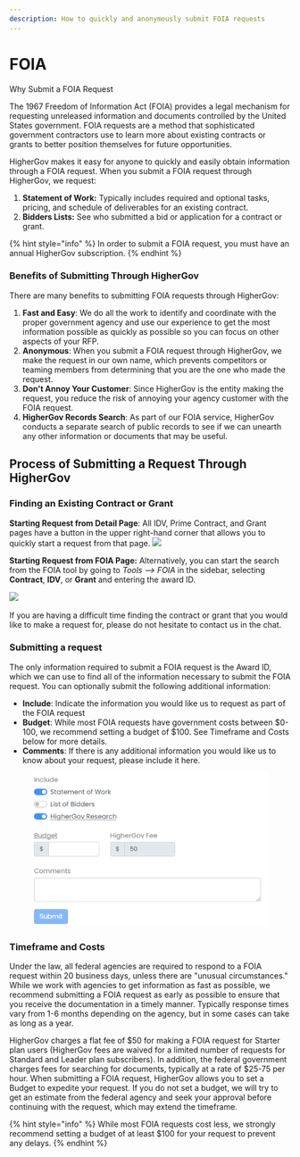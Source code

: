 ```yaml
---
description: How to quickly and anonymously submit FOIA requests
---
```


# FOIA

Why Submit a FOIA Request

The 1967 Freedom of Information Act (FOIA) provides a legal mechanism for requesting unreleased information and documents controlled by the United States government.  FOIA requests are a method that sophisticated government contractors use to learn more about existing contracts or grants to better position themselves for future opportunities.&#x20;

HigherGov makes it easy for anyone to quickly and easily obtain information through a FOIA request.  When you submit a FOIA request through HigherGov, we request:

1. **Statement of Work:** Typically includes required and optional tasks, pricing, and schedule of deliverables for an existing contract.
2. **Bidders Lists:**  See who submitted a bid or application for a contract or grant.&#x20;

{% hint style="info" %}
In order to submit a FOIA request, you must have an annual HigherGov subscription.
{% endhint %}

### Benefits of Submitting Through HigherGov

There are many benefits to submitting FOIA requests through HigherGov:

1. **Fast and Easy**: We do all the work to identify and coordinate with the proper government agency and use our experience to get the most information possible as quickly as possible so you can focus on other aspects of your RFP.
2. **Anonymous**: When you submit a FOIA request through HigherGov, we make the request in our own name, which prevents competitors or teaming members from determining that you are the one who made the request.
3. **Don't Annoy Your Customer**: Since HigherGov is the entity making the request, you reduce the risk of annoying your agency customer with the FOIA request.
4. **HigherGov Records Search**: As part of our FOIA service, HigherGov conducts a separate search of public records to see if we can unearth any other information or documents that may be useful.

## Process of Submitting a Request Through HigherGov

### Finding an Existing Contract or Grant

**Starting Request from Detail Page**: All IDV, Prime Contract, and Grant pages have a button in the upper right-hand corner that allows you to quickly start a request from that page. ![](../.gitbook/assets/foia\_button.png)

**Starting Request from FOIA Page:** Alternatively, you can start the search from the FOIA tool by going to _Tools --> FOIA_ in the sidebar, selecting **Contract**, **IDV**, or **Grant** and entering the award ID.

![](../.gitbook/assets/award\_search.png)

If you are having a difficult time finding the contract or grant that you would like to make a request for, please do not hesitate to contact us in the chat.

### Submitting a request

The only information required to submit a FOIA request is the Award ID, which we can use to find all of the information necessary to submit the FOIA request.  You can optionally submit the following additional information:

* **Include**: Indicate the information you would like us to request as part of the FOIA request
* **Budget**: While most FOIA requests have government costs between $0-100, we recommend setting a budget of $100.  See Timeframe and Costs below for more details.
* **Comments**: If there is any additional information you would like us to know about your request, please include it here.

<figure><img src="../.gitbook/assets/image (5).png" alt=""><figcaption></figcaption></figure>

### Timeframe and Costs

Under the law, all federal agencies are required to respond to a FOIA request within 20 business days, unless there are "unusual circumstances."  While we work with agencies to get information as fast as possible, we recommend submitting a FOIA request as early as possible to ensure that you receive the documentation in a timely manner.  Typically response times vary from 1-6 months depending on the agency, but in some cases can take as long as a year. &#x20;

HigherGov charges a flat fee of $50 for making a FOIA request for Starter plan users (HigherGov fees are waived for a limited number of requests for Standard and Leader plan subscribers).  In addition, the federal government charges fees for searching for documents, typically at a rate of $25-75 per hour.  When submitting a FOIA request, HigherGov allows you to set a Budget to expedite your request.  If you do not set a budget, we will try to get an estimate from the federal agency and seek your approval before continuing with the request, which may extend the timeframe.&#x20;

{% hint style="info" %}
While most FOIA requests cost less, we strongly recommend setting a budget of at least $100 for your request to prevent any delays.
{% endhint %}
